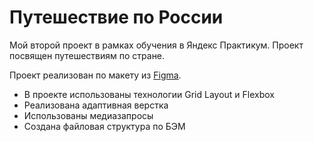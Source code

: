 # **Путешествие по России**

Мой второй проект в рамках обучения в Яндекс Практикум. Проект посвящен путешествиям по стране.

Проект реализован по макету из [Figma](https://www.figma.com/file/5S2WSbEFL6awjVWJ0NWL8Q/Sprint-3_-Russia-_-desktop-mobile?node-id=28503%3A0).

- В проекте использованы технологии Grid Layout и Flexbox
- Реализована адаптивная верстка
- Использованы медиазапросы
- Создана файловая структура по БЭМ